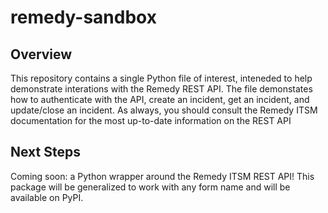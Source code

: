 # remedy-sandbox

## Overview
This repository contains a single Python file of interest, inteneded to help demonstrate interations with the Remedy REST API.
The file demonstates how to authenticate with the API, create an incident, get an incident, and update/close an incident.
As always, you should consult the Remedy ITSM documentation for the most up-to-date information on the REST API

## Next Steps
Coming soon: a Python wrapper around the Remedy ITSM REST API! This package will be generalized to work with any form name
and will be available on PyPI.

